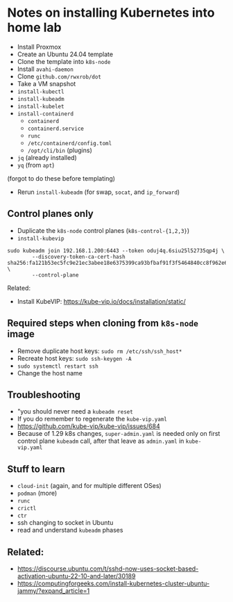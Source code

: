 # Notes on installing Kubernetes into home lab

* Install Proxmox
* Create an Ubuntu 24.04 template
* Clone the template into `k8s-node`
* Install `avahi-daemon`
* Clone `github.com/rwxrob/dot`
* Take a VM snapshot
* `install-kubectl`
* `install-kubeadm`
* `install-kubelet`
* `install-containerd`
    * `containerd`
    * `containerd.service`
    * `runc`
    * `/etc/containerd/config.toml`
    * `/opt/cli/bin` (plugins)
* `jq` (already installed)
* `yq` (from `apt`)

(forgot to do these before templating)

* Rerun `install-kubeadm` (for swap, `socat`, and `ip_forward`)

## Control planes only

* Duplicate the `k8s-node` control planes (`k8s-control-{1,2,3}`)
* `install-kubevip`

```
sudo kubeadm join 192.168.1.200:6443 --token oduj4q.6siu25l52735qp4j \
        --discovery-token-ca-cert-hash sha256:fa121b53ec5fc9e21ec3abee18e6375399ca93bfbaf91f3f5464840cc8f962e6 \
        --control-plane
```

Related:

* Install KubeVIP: <https://kube-vip.io/docs/installation/static/>

## Required steps when cloning from `k8s-node` image

* Remove duplicate host keys: `sudo rm /etc/ssh/ssh_host*`
* Recreate host keys: `sudo ssh-keygen -A`
* `sudo systemctl restart ssh`
* Change the host name

## Troubleshooting

* "you should never need a `kubeadm reset`
* If you do remember to regenerate the `kube-vip.yaml`
* <https://github.com/kube-vip/kube-vip/issues/684>
* Because of 1.29 k8s changes, `super-admin.yaml` is needed only on first control plane `kubeadm` call, after that leave as `admin.yaml` in `kube-vip.yaml`

## Stuff to learn

* `cloud-init` (again, and for multiple different OSes)
* `podman` (more)
* `runc`
* `crictl`
* `ctr`
* ssh changing to socket in Ubuntu
* read and understand `kubeadm` phases

## Related:

* <https://discourse.ubuntu.com/t/sshd-now-uses-socket-based-activation-ubuntu-22-10-and-later/30189>
* <https://computingforgeeks.com/install-kubernetes-cluster-ubuntu-jammy/?expand_article=1>
